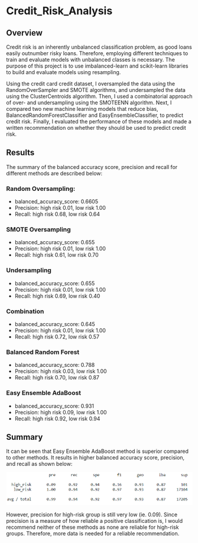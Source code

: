 # Credit_Risk_Analysis
## Overview

Credit risk is an inherently unbalanced classification problem, as good loans easily outnumber risky loans. Therefore, employing different techniques to train and evaluate models with unbalanced classes is necessary. The purpose of this project is to use imbalanced-learn and scikit-learn libraries to build and evaluate models using resampling.

Using the credit card credit dataset, I oversampled the data using the RandomOverSampler and SMOTE algorithms, and undersampled the data using the ClusterCentroids algorithm. Then, I used a combinatorial approach of over- and undersampling using the SMOTEENN algorithm. Next, I compared two new machine learning models that reduce bias, BalancedRandomForestClassifier and EasyEnsembleClassifier, to predict credit risk. Finally, I evaluated the performance of these models and made a written recommendation on whether they should be used to predict credit risk.

## Results
The summary of the balanced accuracy score, precision and recall for different methods are described below:  

### Random Oversampling:   
- balanced_accuracy_score: 0.6605  
- Precision: high risk 0.01, low risk 1.00  
- Recall: high risk 0.68, low risk 0.64

### SMOTE Oversampling
- balanced_accuracy_score: 0.655  
- Precision: high risk 0.01, low risk 1.00   
- Recall: high risk 0.61, low risk 0.70

### Undersampling
- balanced_accuracy_score: 0.655  
- Precision: high risk 0.01, low risk 1.00  
- Recall: high risk 0.69, low risk 0.40

### Combination 
- balanced_accuracy_score: 0.645  
- Precision: high risk 0.01, low risk 1.00   
- Recall: high risk 0.72, low risk 0.57

### Balanced Random Forest
- balanced_accuracy_score: 0.788  
- Precision: high risk 0.03, low risk 1.00  
- Recall: high risk 0.70, low risk 0.87

### Easy Ensemble AdaBoost 
- balanced_accuracy_score: 0.931  
- Precision: high risk 0.09, low risk 1.00   
- Recall: high risk 0.92, low risk 0.94


## Summary
It can be seen that Easy Ensemble AdaBoost method is superior compared to other methods. It results in higher balanced accuracy score, precision, and recall as shown below: 

![img1](https://github.com/amirimah/Credit_Risk_Analysis/blob/main/Screenshots/Easy%20Ensemble%20AdaBoost.png?raw=true)  
  
However, precision for high-risk group is still very low (ie. 0.09). Since precision is a measure of how reliable a positive classification is, I would recommend neither of these methods as none are reliable for high-risk groups. Therefore, more data is needed for a reliable recommendation. 
